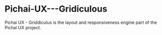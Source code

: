 # Pichai-UX---Gridiculous
Pichai UX - Griddiculus is the layout and responsiveness engine part of the Pichai UX project.
